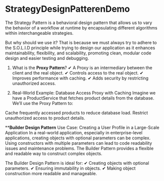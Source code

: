 # StrategyDesignPatterenDemo
The Strategy Pattern is a behavioral design pattern that allows us to vary the behavior of a workflow at runtime by encapsulating different algorithms within interchangeable strategies.

But why should we use it? That is because we must always try to adhere to the S.O.L.I.D principle while trying to design our application as it enhances maintainability, flexibility, and scalability, promoting clean, modular code design and easier testing and debugging.


1. What is the **Proxy Pattern**?
✔ A Proxy is an intermediary between the client and the real object.
✔ Controls access to the real object.
✔ Improves performance with caching.
✔ Adds security by restricting unauthorized access.


2. Real-World Example: Database Access Proxy with Caching
Imagine we have a ProductService that fetches product details from the database. We’ll use the Proxy Pattern to:

Cache frequently accessed products to reduce database load.
Restrict unauthorized access to product details.

****Builder Design Pattern**
Use Case: Creating a User Profile in a Large-Scale Application
In a real-world application, especially in enterprise-level applications, creating objects with optional parameters can be complex. Using constructors with multiple parameters can lead to code readability issues and maintenance problems. The Builder Pattern provides a flexible and readable way to construct complex objects.

The Builder Design Pattern is ideal for:
✔ Creating objects with optional parameters.
✔ Ensuring immutability in objects.
✔ Making object construction more readable and manageable.



